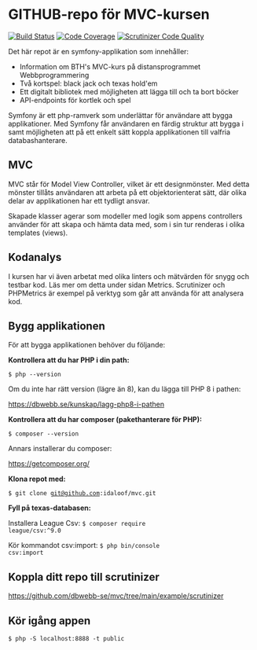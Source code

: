 # GITHUB-repo för MVC-kursen

[![Build Status](https://scrutinizer-ci.com/g/idaloof/mvc/badges/build.png?b=main)](https://scrutinizer-ci.com/g/idaloof/mvc/build-status/main)
[![Code Coverage](https://scrutinizer-ci.com/g/idaloof/mvc/badges/coverage.png?b=main)](https://scrutinizer-ci.com/g/idaloof/mvc/?branch=main)
[![Scrutinizer Code Quality](https://scrutinizer-ci.com/g/idaloof/mvc/badges/quality-score.png?b=main)](https://scrutinizer-ci.com/g/idaloof/mvc/?branch=main)

Det här repot är en symfony-applikation som innehåller:

* Information om BTH's MVC-kurs på distansprogrammet Webbprogrammering
* Två kortspel: black jack och texas hold'em
* Ett digitalt bibliotek med möjligheten att lägga till och ta bort böcker
* API-endpoints för kortlek och spel

Symfony är ett php-ramverk som underlättar för användare att bygga applikationer. Med Symfony
får användaren en färdig struktur att bygga i samt möjligheten att på ett enkelt sätt koppla
applikationen till valfria databashanterare.

MVC
----

MVC står för Model View Controller, vilket är ett designmönster. Med detta mönster tillåts användaren att arbeta på ett objektorienterat sätt, där olika delar av applikationen har ett tydligt ansvar.

Skapade klasser agerar som modeller med logik som appens controllers använder för att skapa och hämta data med,
som i sin tur renderas i olika templates (views).

Kodanalys
---------

I kursen har vi även arbetat med olika linters och mätvärden för snygg och testbar kod. Läs mer om detta under
sidan Metrics. Scrutinizer och PHPMetrics är exempel på verktyg som går att använda för att analysera kod.

Bygg applikationen
------------------

För att bygga applikationen behöver du följande:

<strong>Kontrollera att du har PHP i din path:</strong>

<code>$ php --version</code>

Om du inte har rätt version (lägre än 8), kan du lägga till PHP 8 i pathen:

https://dbwebb.se/kunskap/lagg-php8-i-pathen

<strong>Kontrollera att du har composer (pakethanterare för PHP):</strong>

<code>$ composer --version</code>

Annars installerar du composer:

https://getcomposer.org/

<strong>Klona repot med:</strong>

<code>$ git clone git@github.com:idaloof/mvc.git</code>

<strong>Fyll på texas-databasen:</strong>

Installera League Csv:
<code>$ composer require league/csv:^9.0</code>

Kör kommandot csv:import:
<code>$ php bin/console csv:import</code>

Koppla ditt repo till scrutinizer
---------------------------------

https://github.com/dbwebb-se/mvc/tree/main/example/scrutinizer

Kör igång appen
---------------
<code>$ php -S localhost:8888 -t public</code>
